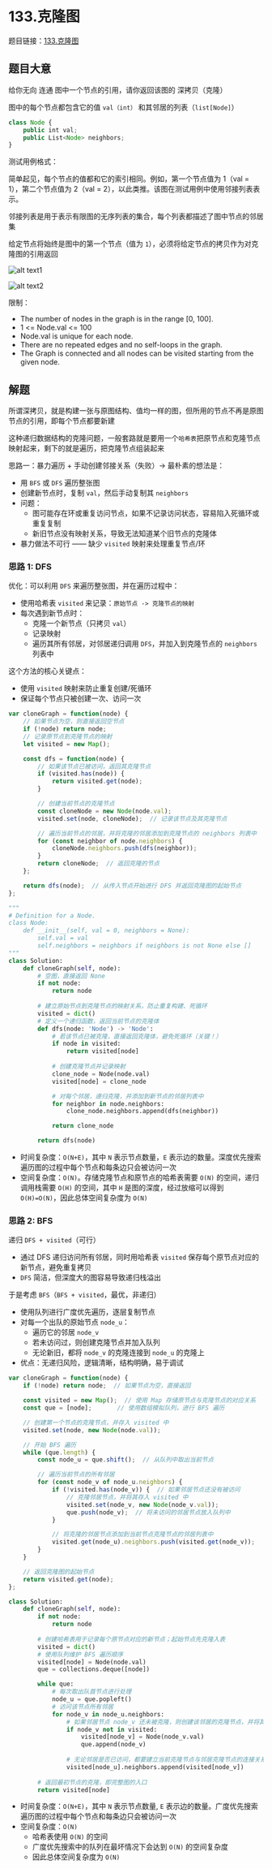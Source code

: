 # 133.克隆图

题目链接：[133.克隆图](https://leetcode.cn/problems/clone-graph/)

## 题目大意

给你无向 连通 图中一个节点的引用，请你返回该图的 深拷贝（克隆）

图中的每个节点都包含它的值 `val（int）` 和其邻居的列表（`list[Node]`）

```js
class Node {
    public int val;
    public List<Node> neighbors;
}
```
 
测试用例格式：

简单起见，每个节点的值都和它的索引相同。例如，第一个节点值为 1（val = 1），第二个节点值为 2（val = 2），以此类推。该图在测试用例中使用邻接列表表示。

邻接列表是用于表示有限图的无序列表的集合，每个列表都描述了图中节点的邻居集

给定节点将始终是图中的第一个节点（值为 `1`），必须将给定节点的拷贝作为对克隆图的引用返回

![alt text1](https://github.com/donnapersonal/picx-images-hosting/raw/master/image.102fmx6ps5.webp)

![alt text2](https://github.com/donnapersonal/picx-images-hosting/raw/master/image.4cl5hansht.webp)

限制：
- The number of nodes in the graph is in the range [0, 100].
- 1 <= Node.val <= 100
- Node.val is unique for each node.
- There are no repeated edges and no self-loops in the graph.
- The Graph is connected and all nodes can be visited starting from the given node.

## 解题

所谓深拷贝，就是构建一张与原图结构、值均一样的图，但所用的节点不再是原图节点的引用，即每个节点都要新建

这种递归数据结构的克隆问题，一般套路就是要用一个`哈希表`把原节点和克隆节点映射起来，剩下的就是遍历，把克隆节点组装起来

思路一：暴力遍历 + 手动创建邻接关系（失败）-> 最朴素的想法是：
- 用 `BFS` 或 `DFS` 遍历整张图
- 创建新节点时，复制 `val`，然后手动复制其 `neighbors`
- 问题：
  - 图可能存在环或重复访问节点，如果不记录访问状态，容易陷入死循环或重复复制
  - 新旧节点没有映射关系，导致无法知道某个旧节点的克隆体
- 暴力做法不可行 —— 缺少 `visited` 映射来处理重复节点/环

### 思路 1: DFS

优化：可以利用 `DFS` 来遍历整张图，并在遍历过程中：
- 使用哈希表 `visited` 来记录：`原始节点 -> 克隆节点的映射`
- 每次遇到新节点时：
  - 克隆一个新节点（只拷贝 `val`）
  - 记录映射
  - 遍历其所有邻居，对邻居递归调用 `DFS`，并加入到克隆节点的 `neighbors` 列表中

这个方法的核心关键点：
- 使用 `visited` 映射来防止重复创建/死循环
- 保证每个节点只被创建一次、访问一次

```js
var cloneGraph = function(node) {
    // 如果节点为空，则直接返回空节点
    if (!node) return node;  
    // 记录原节点到克隆节点的映射
    let visited = new Map();

    const dfs = function(node) {
        // 如果该节点已被访问，返回其克隆节点
        if (visited.has(node)) {  
            return visited.get(node);
        }

        // 创建当前节点的克隆节点
        const cloneNode = new Node(node.val);
        visited.set(node, cloneNode);  // 记录该节点及其克隆节点

        // 遍历当前节点的邻居，并将克隆的邻居添加到克隆节点的 neighbors 列表中
        for (const neighbor of node.neighbors) {
            cloneNode.neighbors.push(dfs(neighbor));
        }
        return cloneNode;  // 返回克隆的节点
    };

    return dfs(node);  // 从传入节点开始进行 DFS 并返回克隆图的起始节点
};
```
```python
"""
# Definition for a Node.
class Node:
    def __init__(self, val = 0, neighbors = None):
        self.val = val
        self.neighbors = neighbors if neighbors is not None else []
"""
class Solution:
    def cloneGraph(self, node):
        # 空图，直接返回 None
        if not node:
            return node
        
        # 建立原始节点到克隆节点的映射关系，防止重复构建、死循环
        visited = dict()
        # 定义一个递归函数，返回当前节点的克隆体
        def dfs(node: 'Node') -> 'Node':
            # 若该节点已被克隆，直接返回克隆体，避免死循环（关键！）
            if node in visited:
                return visited[node]
            
            # 创建克隆节点并记录映射
            clone_node = Node(node.val)
            visited[node] = clone_node

            # 对每个邻居，递归克隆，并添加到新节点的邻居列表中
            for neighbor in node.neighbors:
                clone_node.neighbors.append(dfs(neighbor))

            return clone_node

        return dfs(node)
```

- 时间复杂度：`O(N+E)`，其中 `N` 表示节点数量，`E` 表示边的数量。深度优先搜索遍历图的过程中每个节点和每条边只会被访问一次
- 空间复杂度：`O(N)`。存储克隆节点和原节点的哈希表需要 `O(N)` 的空间，递归调用栈需要 `O(H)` 的空间，其中 `H` 是图的深度，经过放缩可以得到 `O(H)=O(N)`，因此总体空间复杂度为 `O(N)`

### 思路 2: BFS

递归 `DFS + visited`（可行）
- 通过 DFS 递归访问所有邻居，同时用哈希表 `visited` 保存每个原节点对应的新节点，避免重复拷贝
- `DFS` 简洁，但深度大的图容易导致递归栈溢出

于是考虑 `BFS`（`BFS + visited`，最优，非递归）
- 使用队列进行广度优先遍历，逐层复制节点
- 对每一个出队的原始节点 `node_u`：
  - 遍历它的邻居 `node_v`
  - 若未访问过，则创建克隆节点并加入队列
  - 无论新旧，都将 `node_v` 的克隆连接到 `node_u` 的克隆上
- 优点：无递归风险，逻辑清晰，结构明确，易于调试

```js
var cloneGraph = function(node) {
    if (!node) return node;  // 如果节点为空，直接返回

    const visited = new Map();  // 使用 Map 存储原节点与克隆节点的对应关系
    const que = [node];       // 使用数组模拟队列，进行 BFS 遍历

    // 创建第一个节点的克隆节点，并存入 visited 中
    visited.set(node, new Node(node.val));

    // 开始 BFS 遍历
    while (que.length) {
        const node_u = que.shift();  // 从队列中取出当前节点

        // 遍历当前节点的所有邻居
        for (const node_v of node_u.neighbors) {
            if (!visited.has(node_v)) {  // 如果邻居节点还没有被访问
                // 克隆邻居节点，并将其存入 visited 中
                visited.set(node_v, new Node(node_v.val));
                que.push(node_v);  // 将未访问的邻居节点放入队列中
            }

            // 将克隆的邻居节点添加到当前节点克隆节点的邻居列表中
            visited.get(node_u).neighbors.push(visited.get(node_v));
        }
    }

    // 返回克隆图的起始节点
    return visited.get(node);
};
```
```python
class Solution:
    def cloneGraph(self, node):
        if not node:
            return node
        
        # 创建哈希表用于记录每个原节点对应的新节点；起始节点先克隆入表
        visited = dict()
        # 使用队列维护 BFS 遍历顺序
        visited[node] = Node(node.val)
        que = collections.deque([node])

        while que:
            # 每次取出队首节点进行处理
            node_u = que.popleft()
            # 访问该节点所有邻居
            for node_v in node_u.neighbors:
                # 如果邻居节点 node_v 还未被克隆，则创建该邻居的克隆节点，并将其放入 visited 字典中，记录原节点和克隆节点的对应关系
                if node_v not in visited:
                    visited[node_v] = Node(node_v.val)
                    que.append(node_v)
                
                # 无论邻居是否已访问，都要建立当前克隆节点与邻居克隆节点的连接关系
                visited[node_u].neighbors.append(visited[node_v])
        
        # 返回最初节点的克隆，即完整图的入口
        return visited[node]
```

- 时间复杂度：`O(N+E)`，其中 `N` 表示节点数量, `E` 表示边的数量。广度优先搜索遍历图的过程中每个节点和每条边只会被访问一次
- 空间复杂度：`O(N)`
  - 哈希表使用 `O(N)` 的空间
  - 广度优先搜索中的队列在最坏情况下会达到 `O(N)` 的空间复杂度
  - 因此总体空间复杂度为 `O(N)`